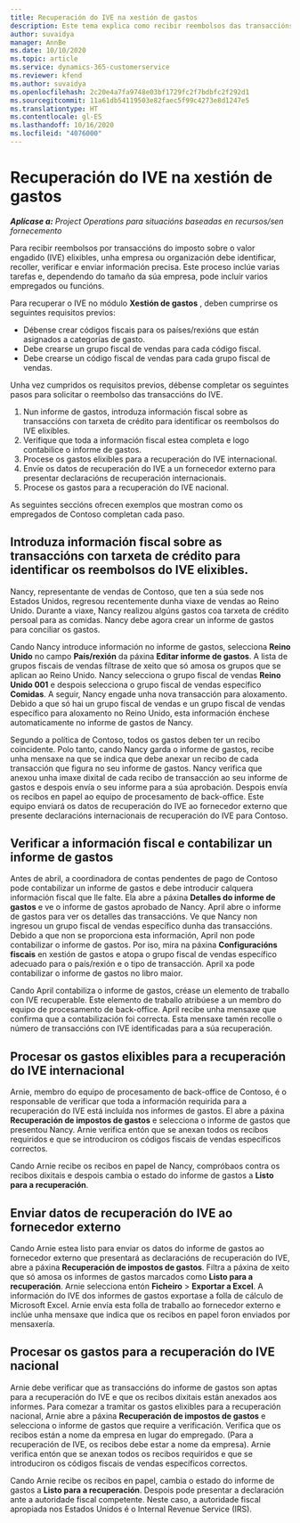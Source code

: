 ```yaml
---
title: Recuperación do IVE na xestión de gastos
description: Este tema explica como recibir reembolsos das transaccións elixibles do imposto sobre o valor engadido (IVE).
author: suvaidya
manager: AnnBe
ms.date: 10/10/2020
ms.topic: article
ms.service: dynamics-365-customerservice
ms.reviewer: kfend
ms.author: suvaidya
ms.openlocfilehash: 2c20e4a7fa9748e03bf1729fc2f7bdbfc2f292d1
ms.sourcegitcommit: 11a61db54119503e82faec5f99c4273e8d1247e5
ms.translationtype: HT
ms.contentlocale: gl-ES
ms.lasthandoff: 10/16/2020
ms.locfileid: "4076000"
---
```

# <a name="vat-recovery-in-expense-management"></a>Recuperación do IVE na xestión de gastos

_**Aplícase a:** Project Operations para situacións baseadas en recursos/sen fornecemento_

Para recibir reembolsos por transaccións do imposto sobre o valor engadido (IVE) elixibles, unha empresa ou organización debe identificar, recoller, verificar e enviar información precisa. Este proceso inclúe varias tarefas e, dependendo do tamaño da súa empresa, pode incluír varios empregados ou funcións.

Para recuperar o IVE no módulo **Xestión de gastos** , deben cumprirse os seguintes requisitos previos:

- Débense crear códigos fiscais para os países/rexións que están asignados a categorías de gasto.
- Debe crearse un grupo fiscal de vendas para cada código fiscal.
- Debe crearse un código fiscal de vendas para cada grupo fiscal de vendas.

Unha vez cumpridos os requisitos previos, débense completar os seguintes pasos para solicitar o reembolso das transaccións do IVE.

1. Nun informe de gastos, introduza información fiscal sobre as transaccións con tarxeta de crédito para identificar os reembolsos do IVE elixibles.
2. Verifique que toda a información fiscal estea completa e logo contabilice o informe de gastos.
3. Procese os gastos elixibles para a recuperación do IVE internacional.
4. Envíe os datos de recuperación do IVE a un fornecedor externo para presentar declaracións de recuperación internacionais.
5. Procese os gastos para a recuperación do IVE nacional.

As seguintes seccións ofrecen exemplos que mostran como os empregados de Contoso completan cada paso.

## <a name="enter-tax-information-about-credit-card-transactions-to-identify-eligible-vat-refunds"></a>Introduza información fiscal sobre as transaccións con tarxeta de crédito para identificar os reembolsos do IVE elixibles.

Nancy, representante de vendas de Contoso, que ten a súa sede nos Estados Unidos, regresou recentemente dunha viaxe de vendas ao Reino Unido. Durante a viaxe, Nancy realizou algúns gastos coa tarxeta de crédito persoal para as comidas. Nancy debe agora crear un informe de gastos para conciliar os gastos.

Cando Nancy introduce información no informe de gastos, selecciona **Reino Unido** no campo **País/rexión** da páxina **Editar informe de gastos**. A lista de grupos fiscais de vendas fíltrase de xeito que só amosa os grupos que se aplican ao Reino Unido. Nancy selecciona o grupo fiscal de vendas **Reino Unido 001** e despois selecciona o grupo fiscal de vendas específico **Comidas**. A seguir, Nancy engade unha nova transacción para aloxamento. Debido a que só hai un grupo fiscal de vendas e un grupo fiscal de vendas específico para aloxamento no Reino Unido, esta información énchese automaticamente no informe de gastos de Nancy.

Segundo a política de Contoso, todos os gastos deben ter un recibo coincidente. Polo tanto, cando Nancy garda o informe de gastos, recibe unha mensaxe na que se indica que debe anexar un recibo de cada transacción que figura no seu informe de gastos. Nancy verifica que anexou unha imaxe dixital de cada recibo de transacción ao seu informe de gastos e despois envía o seu informe para a súa aprobación. Despois envía os recibos en papel ao equipo de procesamento de back-office. Este equipo enviará os datos de recuperación do IVE ao fornecedor externo que presente declaracións internacionais de recuperación do IVE para Contoso.

## <a name="verify-tax-information-and-post-an-expense-report"></a>Verificar a información fiscal e contabilizar un informe de gastos

Antes de abril, a coordinadora de contas pendentes de pago de Contoso pode contabilizar un informe de gastos e debe introducir calquera información fiscal que lle falte. Ela abre a páxina **Detalles do informe de gastos** e ve o informe de gastos aprobado de Nancy. April abre o informe de gastos para ver os detalles das transaccións. Ve que Nancy non ingresou un grupo fiscal de vendas específico dunha das transaccións. Debido a que non se proporciona esta información, April non pode contabilizar o informe de gastos. Por iso, mira na páxina **Configuracións fiscais** en xestión de gastos e atopa o grupo fiscal de vendas específico adecuado para o país/rexión e o tipo de transacción. April xa pode contabilizar o informe de gastos no libro maior.

Cando April contabiliza o informe de gastos, créase un elemento de traballo con IVE recuperable. Este elemento de traballo atribúese a un membro do equipo de procesamento de back-office. April recibe unha mensaxe que confirma que a contabilización foi correcta. Esta mensaxe tamén recolle o número de transaccións con IVE identificadas para a súa recuperación.

## <a name="process-expenses-that-are-eligible-for-international-vat-recovery"></a>Procesar os gastos elixibles para a recuperación do IVE internacional

Arnie, membro do equipo de procesamento de back-office de Contoso, é o responsable de verificar que toda a información requirida para a recuperación do IVE está incluída nos informes de gastos. El abre a páxina **Recuperación de impostos de gastos** e selecciona o informe de gastos que presentou Nancy. Arnie verifica entón que se anexan todos os recibos requiridos e que se introduciron os códigos fiscais de vendas específicos correctos.

Cando Arnie recibe os recibos en papel de Nancy, compróbaos contra os recibos dixitais e despois cambia o estado do informe de gastos a **Listo para a recuperación**.

## <a name="send-vat-recovery-data-to-the-third-party-vendor"></a>Enviar datos de recuperación do IVE ao fornecedor externo

Cando Arnie estea listo para enviar os datos do informe de gastos ao fornecedor externo que presentará as declaracións de recuperación do IVE, abre a páxina **Recuperación de impostos de gastos**. Filtra a páxina de xeito que só amosa os informes de gastos marcados como **Listo para a recuperación**. Arnie selecciona entón **Ficheiro** &gt; **Exportar a Excel**. A información do IVE dos informes de gastos exportase a folla de cálculo de Microsoft Excel. Arnie envía esta folla de traballo ao fornecedor externo e inclúe unha mensaxe que indica que os recibos en papel foron enviados por mensaxería.

## <a name="process-expenses-for-domestic-vat-recovery"></a>Procesar os gastos para a recuperación do IVE nacional

Arnie debe verificar que as transaccións do informe de gastos son aptas para a recuperación do IVE e que os recibos dixitais están anexados aos informes. Para comezar a tramitar os gastos elixibles para a recuperación nacional, Arnie abre a páxina **Recuperación de impostos de gastos** e selecciona o informe de gastos que require a verificación. Verifica que os recibos están a nome da empresa en lugar do empregado. (Para a recuperación de IVE, os recibos debe estar a nome da empresa). Arnie verifica entón que se anexan todos os recibos requiridos e que se introduciron os códigos fiscais de vendas específicos correctos.

Cando Arnie recibe os recibos en papel, cambia o estado do informe de gastos a **Listo para a recuperación**. Despois pode presentar a declaración ante a autoridade fiscal competente. Neste caso, a autoridade fiscal apropiada nos Estados Unidos é o Internal Revenue Service (IRS).

